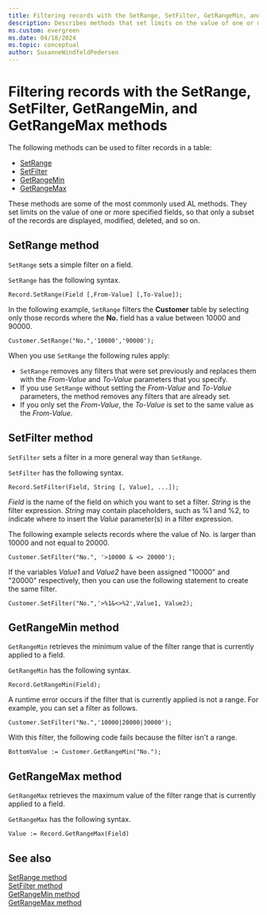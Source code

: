 ```yaml
---
title: Filtering records with the SetRange, SetFilter, GetRangeMin, and GetRangeMax methods
description: Describes methods that set limits on the value of one or more specified fields, so that only a subset of the records are displayed, modified, deleted, and so on. 
ms.custom: evergreen
ms.date: 04/18/2024
ms.topic: conceptual
author: SusanneWindfeldPedersen
---
```


# Filtering records with the SetRange, SetFilter, GetRangeMin, and GetRangeMax methods

The following methods can be used to filter records in a table:  

- [SetRange](#setrange-method)  
- [SetFilter](#setfilter-method)  
- [GetRangeMin](#getrangemin-method)  
- [GetRangeMax](#getrangemax-method)  

These methods are some of the most commonly used AL methods. They set limits on the value of one or more specified fields, so that only a subset of the records are displayed, modified, deleted, and so on.  

## SetRange method

`SetRange` sets a simple filter on a field.  

`SetRange` has the following syntax.  

```AL
Record.SetRange(Field [,From-Value] [,To-Value]);  
```  

In the following example, `SetRange` filters the **Customer** table by selecting only those records where the **No.** field has a value between 10000 and 90000.  

```AL
Customer.SetRange("No.",'10000','90000');  
```  

When you use `SetRange` the following rules apply:  

- `SetRange` removes any filters that were set previously and replaces them with the *From-Value* and *To-Value* parameters that you specify.  
- If you use `SetRange` without setting the *From-Value* and *To-Value* parameters, the method removes any filters that are already set.  
- If you only set the *From-Value*, the *To-Value* is set to the same value as the *From-Value*.  

## SetFilter method

`SetFilter` sets a filter in a more general way than `SetRange`.  

`SetFilter` has the following syntax.  

```AL
Record.SetFilter(Field, String [, Value], ...]);  
```  

*Field* is the name of the field on which you want to set a filter. *String* is the filter expression. *String* may contain placeholders, such as %1 and %2, to indicate where to insert the *Value* parameter\(s\) in a filter expression.  

The following example selects records where the value of No. is larger than 10000 and not equal to 20000.  

```AL
Customer.SetFilter("No.", '>10000 & <> 20000');  
```  

If the variables *Value1* and *Value2* have been assigned "10000" and "20000" respectively, then you can use the following statement to create the same filter.  

```AL 
Customer.SetFilter("No.",'>%1&<>%2',Value1, Value2);  
```  

## GetRangeMin method  

`GetRangeMin` retrieves the minimum value of the filter range that is currently applied to a field.  

`GetRangeMin` has the following syntax.  

```AL
Record.GetRangeMin(Field);  
```  

A runtime error occurs if the filter that is currently applied is not a range. For example, you can set a filter as follows.  

```AL
Customer.SetFilter("No.",'10000|20000|30000');  
```  

With this filter, the following code fails because the filter isn't a range.  

```AL
BottomValue := Customer.GetRangeMin("No.");  
```  

## GetRangeMax method

`GetRangeMax` retrieves the maximum value of the filter range that is currently applied to a field.  

`GetRangeMax` has the following syntax.  

```AL
Value := Record.GetRangeMax(Field)  
```

## See also

[SetRange method](methods-auto/record/record-setrange-method.md)  
[SetFilter method](methods-auto/record/record-setfilter-method.md)    
[GetRangeMin method](methods-auto/record/record-getrangemin-method.md)  
[GetRangeMax method](methods-auto/record/record-getrangemax-method.md)  

